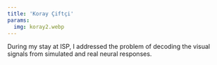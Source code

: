 ```yaml
---
title: 'Koray Çiftçi'
params:
  img: koray2.webp
---
```


During my stay at ISP, I addressed the problem of decoding the visual signals from simulated and real neural responses.
